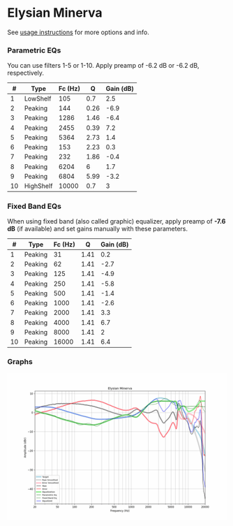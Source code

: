 # Elysian Minerva
See [usage instructions](https://github.com/jaakkopasanen/AutoEq#usage) for more options and info.

### Parametric EQs
You can use filters 1-5 or 1-10. Apply preamp of -6.2 dB or -6.2 dB, respectively.

|   # | Type      |   Fc (Hz) |    Q |   Gain (dB) |
|-----|-----------|-----------|------|-------------|
|   1 | LowShelf  |       105 | 0.7  |         2.5 |
|   2 | Peaking   |       144 | 0.26 |        -6.9 |
|   3 | Peaking   |      1286 | 1.46 |        -6.4 |
|   4 | Peaking   |      2455 | 0.39 |         7.2 |
|   5 | Peaking   |      5364 | 2.73 |         1.4 |
|   6 | Peaking   |       153 | 2.23 |         0.3 |
|   7 | Peaking   |       232 | 1.86 |        -0.4 |
|   8 | Peaking   |      6204 | 6    |         1.7 |
|   9 | Peaking   |      6804 | 5.99 |        -3.2 |
|  10 | HighShelf |     10000 | 0.7  |         3   |

### Fixed Band EQs
When using fixed band (also called graphic) equalizer, apply preamp of **-7.6 dB** (if available) and set gains manually with these parameters.

|   # | Type    |   Fc (Hz) |    Q |   Gain (dB) |
|-----|---------|-----------|------|-------------|
|   1 | Peaking |        31 | 1.41 |         0.2 |
|   2 | Peaking |        62 | 1.41 |        -2.7 |
|   3 | Peaking |       125 | 1.41 |        -4.9 |
|   4 | Peaking |       250 | 1.41 |        -5.8 |
|   5 | Peaking |       500 | 1.41 |        -1.4 |
|   6 | Peaking |      1000 | 1.41 |        -2.6 |
|   7 | Peaking |      2000 | 1.41 |         3.3 |
|   8 | Peaking |      4000 | 1.41 |         6.7 |
|   9 | Peaking |      8000 | 1.41 |         2   |
|  10 | Peaking |     16000 | 1.41 |         6.4 |

### Graphs
![](./Elysian%20Minerva.png)
